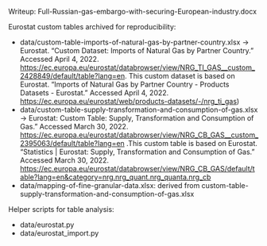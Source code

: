 Writeup: Full-Russian-gas-embargo-with-securing-European-industry.docx

Eurostat custom tables archived for reproducibility:

* data/custom-table-imports-of-natural-gas-by-partner-country.xlsx -> Eurostat. “Custom Dataset: Imports of Natural Gas by Partner Country.” Accessed April 4, 2022. https://ec.europa.eu/eurostat/databrowser/view/NRG_TI_GAS__custom_2428849/default/table?lang=en. This custom dataset is based on Eurostat. “Imports of Natural Gas by Partner Country - Products Datasets - Eurostat.” Accessed April 4, 2022. https://ec.europa.eu/eurostat/web/products-datasets/-/nrg_ti_gas)
* data/custom-table-supply-transformation-and-consumption-of-gas.xlsx -> Eurostat: Custom Table: Supply, Transformation and Consumption of Gas.” Accessed March 30, 2022. https://ec.europa.eu/eurostat/databrowser/view/NRG_CB_GAS__custom_2395063/default/table?lang=en  .This custom table is based on Eurostat. “Statistics | Eurostat: Supply, Transformation and Consumption of Gas.” Accessed March 30, 2022. https://ec.europa.eu/eurostat/databrowser/view/NRG_CB_GAS/default/table?lang=en&category=nrg.nrg_quant.nrg_quanta.nrg_cb
* data/mapping-of-fine-granular-data.xlsx: derived from custom-table-supply-transformation-and-consumption-of-gas.xlsx

Helper scripts for table analysis:

* data/eurostat.py
* data/eurostat_import.py
